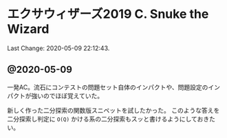 # エクサウィザーズ2019 C. Snuke the Wizard

Last Change: 2020-05-09 22:12:43.

## @2020-05-09

一発AC。流石にコンテストの問題セット自体のインパクトや、問題設定のインパクトが強いのでほぼ覚えていた。

新しく作った二分探索の関数版スニペットを試したかった。
このような答えを二分探索し判定に `O(Q)` かける系の二分探索もスッと書けるようにしておきたい。
